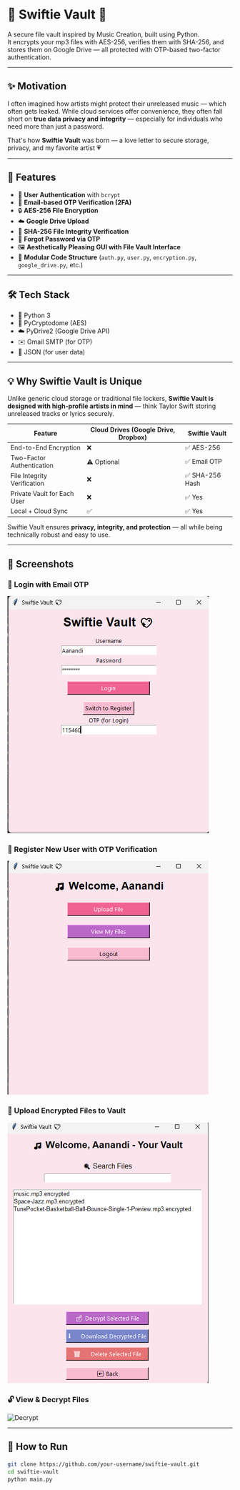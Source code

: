 # 🎵 Swiftie Vault 🩷

A secure file vault inspired by Music Creation, built using Python.  
It encrypts your mp3 files with AES-256, verifies them with SHA-256, and stores them on Google Drive — all protected with OTP-based two-factor authentication.

---

## ✨ Motivation

I often imagined how artists might protect their unreleased music — which often gets leaked. While cloud services offer convenience, they often fall short on **true data privacy and integrity** — especially for individuals who need more than just a password.  

That's how **Swiftie Vault** was born — a love letter to secure storage, privacy, and my favorite artist 💗

---

## 🔐 Features

- 🔐 **User Authentication** with `bcrypt`
- 📧 **Email-based OTP Verification (2FA)**
- 🔒 **AES-256 File Encryption**
- ☁️ **Google Drive Upload**
- 🧾 **SHA-256 File Integrity Verification**
- 📩 **Forgot Password via OTP**
- 🖼️ **Aesthetically Pleasing GUI with File Vault Interface**
- 🧠 **Modular Code Structure** (`auth.py`, `user.py`, `encryption.py`, `google_drive.py`, etc.)

---

## 🛠️ Tech Stack

- 🐍 Python 3
- 🔐 PyCryptodome (AES)
- ☁️ PyDrive2 (Google Drive API)
- ✉️ Gmail SMTP (for OTP)
- 📁 JSON (for user data)

---

## 💡 Why Swiftie Vault is Unique

Unlike generic cloud storage or traditional file lockers, **Swiftie Vault is designed with high-profile artists in mind** — think Taylor Swift storing unreleased tracks or lyrics securely.

| Feature                        | Cloud Drives (Google Drive, Dropbox) | Swiftie Vault            |
|-------------------------------|--------------------------------------|--------------------------|
| End-to-End Encryption         | ❌                                    | ✅ AES-256               |
| Two-Factor Authentication     | ⚠️ Optional                          | ✅ Email OTP             |
| File Integrity Verification   | ❌                                    | ✅ SHA-256 Hash          |
| Private Vault for Each User   | ❌                                    | ✅ Yes                   |
| Local + Cloud Sync            | ✅                                    | ✅ Yes                   |

Swiftie Vault ensures **privacy, integrity, and protection** — all while being technically robust and easy to use.

---

## 📸 Screenshots

### 🔐 Login with Email OTP
![Login](./screenshots/login.png)

### 📝 Register New User with OTP Verification
![Register](./screenshots/register.png)

### 🧳 Upload Encrypted Files to Vault
![Vault Upload](./screenshots/upload.png)

### 🔓 View & Decrypt Files
![Decrypt](./screenshots/view.png)


---

## 🧪 How to Run

```bash
git clone https://github.com/your-username/swiftie-vault.git
cd swiftie-vault
python main.py
